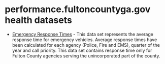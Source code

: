 # performance.fultoncountyga.gov health datasets
* [Emergency Response Times](https://performance.fultoncountyga.gov/d/rabk-nf3y) - This data set represents the average response time for emergency vehicles. Average response times have been calculated for each agency (Police, Fire and EMS), quarter of the year and call priority. This data set contains response time only for Fulton County agencies serving the unincorporated part of the county.
